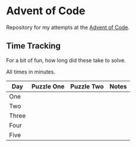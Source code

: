 # Advent of Code

Repository for my attempts at the [Advent of Code](https://adventofcode.com/).

## Time Tracking

For a bit of fun, how long did these take to solve.

All times in minutes.

| Day   | Puzzle One | Puzzle Two | Notes |
|-------|:----------:|:----------:|-------|
| One   |            |            |       |
| Two   |            |            |       |
| Three |            |            |       |
| Four  |            |            |       |
| Five  |            |            |       |
